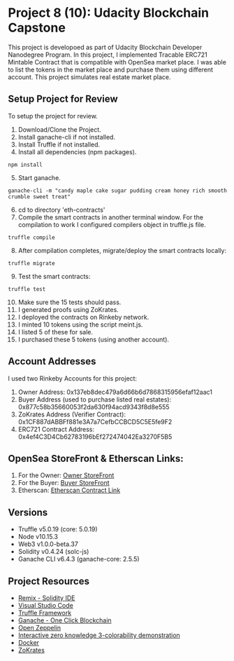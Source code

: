 # Project 8 (10): Udacity Blockchain Capstone

This project is developoed as part of Udacity Blockchain Developer Nanodegree Program. In this project, I implemented Tracable ERC721 Mintable Contract that is compatible with OpenSea market place. I was able to list the tokens in the market place and purchase them using different account. This project simulates real estate market place.

## Setup Project for Review

To setup the project for review.
1. Download/Clone the Project.
2. Install ganache-cli if not installed.
3. Install Truffle if not installed.
4. Install all dependencies (npm packages).
```
npm install
```
5. Start ganache.
```
ganache-cli -m "candy maple cake sugar pudding cream honey rich smooth crumble sweet treat"
```
6. cd to directory 'eth-contracts'
7. Compile the smart contracts in another terminal window. For the compilation to work I configured compilers object in truffle.js file.

```
truffle compile
```

8. After compilation completes, migrate/deploy the smart contracts locally:

```
truffle migrate
```

9. Test the smart contracts:

```
truffle test
```

10. Make sure the 15 tests should pass.
11. I generated proofs using ZoKrates.
12. I deployed the contracts on Rinkeby network.
13. I minted 10 tokens using the script meint.js.
14. I listed 5 of these for sale.
15. I purchased these 5 tokens (using another account).

## Account Addresses
I used two Rinkeby Accounts for this project:
1. Owner Address: 0x137eb8dec479a6d66b6d7868315956efaf12aac1
2. Buyer Address (used to purchase listed real estates): 0x877c58b35660053f2da630f94acd9343f8d8e555
3. ZoKrates Address (Verifier Contract): 0x1CF887dABBFf881e3A7a7CefbCCBCD5C5E5fe9F2
4. ERC721 Contract Address: 0x4ef4C3D4Cb62783196bEf272474042Ea3270F5B5

## OpenSea StoreFront & Etherscan Links:
1. For the Owner: [Owner StoreFront](https://rinkeby.opensea.io/accounts/0x137eb8dec479a6d66b6d7868315956efaf12aac1)
2. For the Buyer: [Buyer StoreFront](https://rinkeby.opensea.io/accounts/0x877c58b35660053f2da630f94acd9343f8d8e555) 
3. Etherscan: [Etherscan Contract Link](https://rinkeby.etherscan.io/address/0x4ef4C3D4Cb62783196bEf272474042Ea3270F5B5)


## Versions

* Truffle v5.0.19 (core: 5.0.19)
* Node v10.15.3
* Web3 v1.0.0-beta.37
* Solidity v0.4.24 (solc-js)
* Ganache CLI v6.4.3 (ganache-core: 2.5.5)


## Project Resources

* [Remix - Solidity IDE](https://remix.ethereum.org/)
* [Visual Studio Code](https://code.visualstudio.com/)
* [Truffle Framework](https://truffleframework.com/)
* [Ganache - One Click Blockchain](https://truffleframework.com/ganache)
* [Open Zeppelin ](https://openzeppelin.org/)
* [Interactive zero knowledge 3-colorability demonstration](http://web.mit.edu/~ezyang/Public/graph/svg.html)
* [Docker](https://docs.docker.com/install/)
* [ZoKrates](https://github.com/Zokrates/ZoKrates)

